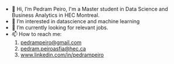 - 👋 Hi, I’m Pedram Peiro, I'm a Master student in Data Science and Business Analytics in HEC Montreal.
- 👀 I’m interested in datascience and machine learning
- 🌱 I’m currently looking for relevant jobs.
- 📫 How to reach me: 
  1. pedrampeiro@gmail.com
  2. pedram.peiroasfia@hec.ca
  3. www.linkedin.com/in/pedrampeiro

<!---
PedramPeiro/PedramPeiro is a ✨ special ✨ repository because its `README.md` (this file) appears on your GitHub profile.
You can click the Preview link to take a look at your changes.
--->
